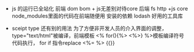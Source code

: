 - js 的运行已全站化
前端 dom bom + js无差别对待core
后端 fs http +js core
node_modules里面的代码在前端随便用
安装的依赖 lodash 好用的工具库

- sceipt type 还有别的用法
为了方便非开发人员的介入界面的调整，
type="text/html"被编译，前端模板
<% for(){%> <%>} %>模板编译符号 代码执行， for if 指令replace
<%= %> {{}}